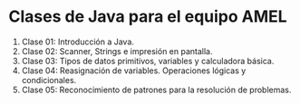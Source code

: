 # Clases de Java para el equipo AMEL

1. Clase 01: Introducción a Java.
2. Clase 02: Scanner, Strings e impresión en pantalla.
3. Clase 03: Tipos de datos primitivos, variables y calculadora básica.
4. Clase 04: Reasignación de variables. Operaciones lógicas y condicionales.
5. Clase 05: Reconocimiento de patrones para la resolución de problemas.
